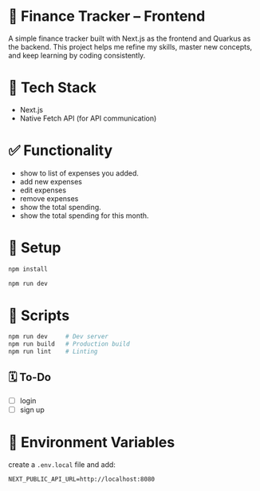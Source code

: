 # 💸 Finance Tracker – Frontend

A simple finance tracker built with Next.js as the frontend and Quarkus as the backend.
This project helps me refine my skills, master new concepts, and keep learning by coding consistently.

# 🧰 Tech Stack

- Next.js
- Native Fetch API (for API communication)

# ✅ Functionality

- show to list of expenses you added.
- add new expenses
- edit expenses
- remove expenses
- show the total spending.
- show the total spending for this month.

# 🔧 Setup

```bash
npm install

npm run dev
```

# 🔢 Scripts

```bash
npm run dev     # Dev server
npm run build   # Production build
npm run lint    # Linting
```

## 🗓️ To-Do

- [ ] login
- [ ] sign up

# 📁 Environment Variables

create a `.env.local` file and add: 
```
NEXT_PUBLIC_API_URL=http://localhost:8080
```
